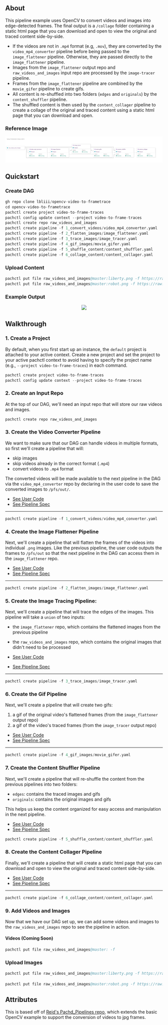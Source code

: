 ## About

This pipeline example uses OpenCV to convert videos and images into edge-detected frames. The final output is a `/collage` folder containing a static html page that you can download and open to view the original and traced content side-by-side.

- If the videos are not in `.mp4` format (e.g, `.mov`), they are converted by the `video_mp4_converter` pipeline before being passed to the `image_flattener` pipeline. Otherwise, they are passed directly to the `image_flattener` pipeline.
- Images from the `image_flattener` output repo and `raw_videos_and_images` input repo are processed by the `image-tracer` pipeline.
- Frames from the `image_flattener` pipeline are combined by the `movie_gifer` pipeline to create gifs.
- All content is re-shuffled into two folders (`edges` and `originals`) by the `content_shuffler` pipeline.
- The shuffled content is then used by the `content_collager` pipeline to create a collage of the original and traced content using a static html page that you can download and open.

### Reference Image

<p align="center">
   <img src="/vid-to-frametrace.svg">
</p>

## Quickstart 

### Create DAG

```s
gh repo clone lbliii/opencv-video-to-frametrace
cd opencv-video-to-frametrace
pachctl create project video-to-frame-traces
pachctl config update context --project video-to-frame-traces
pachctl create repo raw_videos_and_images
pachctl create pipeline -f 1_convert_videos/video_mp4_converter.yaml 
pachctl create pipeline -f 2_flatten_images/image_flattener.yaml
pachctl create pipeline -f 3_trace_images/image_tracer.yaml
pachctl create pipeline -f 4_gif_images/movie_gifer.yaml
pachctl create pipeline -f 5_shuffle_content/content_shuffler.yaml
pachctl create pipeline -f 6_collage_content/content_collager.yaml
```
### Upload Content

```s
pachctl put file raw_videos_and_images@master:liberty.png -f https://raw.githubusercontent.com/pachyderm/docs-content/main/images/opencv/liberty.jpg
pachctl put file raw_videos_and_images@master:robot.png -f https://raw.githubusercontent.com/pachyderm/docs-content/main/images/opencv/robot.jpg
```
### Example Output

<p align="center">
   <img src="/final-output.gif" width="700">
</p>


## Walkthrough

### 1. Create a Project 

By default, when you first start up an instance, the `default` project is attached to your active context. Create a new project and set the project to your active pachctl context to avoid having to specify the project name (e.g., `--project video-to-frame-traces`) in each command. 

```s
pachctl create project video-to-frame-traces
pachctl config update context --project video-to-frame-traces
```

### 2. Create an Input Repo 

At the top of our DAG, we'll need an input repo that will store our raw videos and images. 
   
```s
pachctl create repo raw_videos_and_images
```

### 3. Create the Video Converter Pipeline 

We want to make sure that our DAG can handle videos in multiple formats, so first we'll create a pipeline that will:

   - skip images 
   - skip videos already in the correct format (`.mp4`)
   - convert videos to `.mp4` format

The converted videos will be made available to the next pipeline in the DAG via the `video_mp4_converter` repo by declaring in the user code to save the converted images to `/pfs/out/`. 

- [See User Code](./1_convert_videos/video_mp4_converter.py)
- [See Pipeline Spec](./1_convert_videos/video_mp4_converter.yaml)

---

```s
pachctl create pipeline -f 1_convert_videos/video_mp4_converter.yaml 
```

### 4. Create the Image Flattener Pipeline

Next, we'll create a pipeline that will flatten the frames of the videos into individual `.png` images. Like the previous pipeline, the user code outputs the frames to `/pfs/out` so that the next pipeline in the DAG can access them in the `image_flattener` repo. 

- [See User Code](./2_flatten_images/image_flattener.py)
- [See Pipeline Spec](./2_flatten_images/image_flattener.yaml)

---

```s
pachctl create pipeline -f 2_flatten_images/image_flattener.yaml
```

### 5. Create the Image Tracing Pipeline: 

Next, we'll create a pipeline that will trace the edges of the images. This pipeline will take a `union` of two inputs:
- the `image_flattener` repo, which contains the flattened images from the previous pipeline
- the `raw_videos_and_images` repo, which contains the original images that didn't need to be processed
    
- [See User Code](./3_trace_images/image_tracer.py)
- [See Pipeline Spec](./3_trace_images/image_tracer.yaml)

---

```s
pachctl create pipeline -f 3_trace_images/image_tracer.yaml
```

### 6. Create the Gif Pipeline

Next, we'll create a pipeline that will create two gifs:
  1. a gif of the original video's flattened frames (from the `image_flattener` output repo)
  2. a gif of the video's traced frames (from the `image_tracer` output repo)

- [See User Code](./4_gif_images/movie_gifer.py)
- [See Pipeline Spec](./4_gif_images/movie_gifer.yaml)

---

```s
pachctl create pipeline -f 4_gif_images/movie_gifer.yaml
```

### 7. Create the Content Shuffler Pipeline

Next, we'll create a pipeline that will re-shuffle the content from the previous pipelines into two folders:
   - `edges`: contains the traced images and gifs
   - `originals`: contains the original images and gifs

This helps us keep the content organized for easy access and manipulation in the next pipeline.

- [See User Code](./5_shuffle_content/content_shuffler.py)
- [See Pipeline Spec](./5_shuffle_content/content_shuffler.yaml)

```s
pachctl create pipeline -f 5_shuffle_content/content_shuffler.yaml
```

### 8. Create the Content Collager Pipeline

Finally, we'll create a pipeline that will create a static html page that you can download and open to view the original and traced content side-by-side.

- [See User Code](./6_collage_content/content_collager.py)
- [See Pipeline Spec](./6_collage_content/content_collager.yaml)

---

```s
pachctl create pipeline -f 6_collage_content/content_collager.yaml
```

### 9. Add Videos and Images 

Now that we have our DAG set up, we can add some videos and images to the `raw_videos_and_images` repo to see the pipeline in action.

#### Videos (Coming Soon)
```s
pachctl put file raw_videos_and_images@master: -f 

```

### Upload Images
```s
pachctl put file raw_videos_and_images@master:liberty.png -f https://raw.githubusercontent.com/pachyderm/docs-content/main/images/opencv/liberty.jpg

pachctl put file raw_videos_and_images@master:robot.png -f https://raw.githubusercontent.com/pachyderm/docs-content/main/images/opencv/robot.jpg
```


## Attributes

This is based off of [Reid's Pachd_Pipelines repo](https://github.com/dpsi4/pachd_pipelines), which extends the basic OpenCV example to support the conversion of videos to jpg frames.